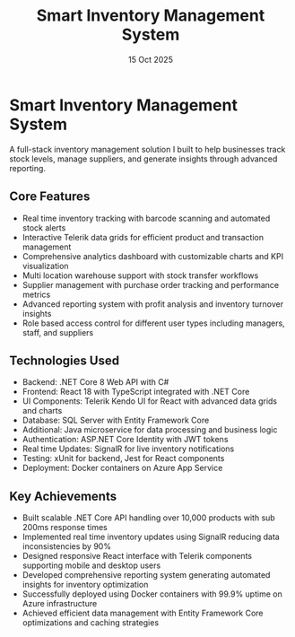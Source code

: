 ﻿---
layout: project
title: 'Smart Inventory Management System'
caption: A full-stack inventory management solution with real time tracking and advanced analytics.
description: >
  A comprehensive web application I developed using .NET Core and React to help businesses 
  streamline inventory operations with real-time tracking, automated alerts, and detailed 
  reporting across multiple locations.
date: 15 Oct 2025
image: 
  path: /assets/img/projects/inventory-system.png
accent_color: '#512bd4'
accent_image:
  background: '#2d1b69'
theme_color: '#2d1b69'
sitemap: false
---

# Smart Inventory Management System
A full-stack inventory management solution I built to help businesses track stock levels, manage suppliers, and generate insights through advanced reporting.

## Core Features
- Real time inventory tracking with barcode scanning and automated stock alerts
- Interactive Telerik data grids for efficient product and transaction management
- Comprehensive analytics dashboard with customizable charts and KPI visualization
- Multi location warehouse support with stock transfer workflows
- Supplier management with purchase order tracking and performance metrics
- Advanced reporting system with profit analysis and inventory turnover insights
- Role based access control for different user types including managers, staff, and suppliers

## Technologies Used
- Backend: .NET Core 8 Web API with C#
- Frontend: React 18 with TypeScript integrated with .NET Core
- UI Components: Telerik Kendo UI for React with advanced data grids and charts
- Database: SQL Server with Entity Framework Core
- Additional: Java microservice for data processing and business logic
- Authentication: ASP.NET Core Identity with JWT tokens
- Real time Updates: SignalR for live inventory notifications
- Testing: xUnit for backend, Jest for React components
- Deployment: Docker containers on Azure App Service

## Key Achievements
- Built scalable .NET Core API handling over 10,000 products with sub 200ms response times
- Implemented real time inventory updates using SignalR reducing data inconsistencies by 90%
- Designed responsive React interface with Telerik components supporting mobile and desktop users
- Developed comprehensive reporting system generating automated insights for inventory optimization
- Successfully deployed using Docker containers with 99.9% uptime on Azure infrastructure
- Achieved efficient data management with Entity Framework Core optimizations and caching strategies